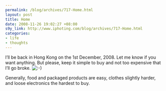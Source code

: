 ```yaml
--- 
permalink: /blog/archives/717-Home.html
layout: post
title: Home
date: 2008-11-26 19:02:27 +08:00
s9y_link: http://www.iphoting.com/blog/archives/717-Home.html
categories: 
- life
- thoughts
---
```

<p class="whiteline"><p>I&#8217;ll be back in Hong Kong on the 1st December, 2008. Let me know if you want anything. But please, keep it simple to buy and not too expensive that I&#8217;ll go broke. <img src="http://static-s3.iphoting.com/blog/templates/default/img/emoticons/smile.png" alt=":-)" style="display: inline; vertical-align: bottom;" class="emoticon" /></p>
</p><p class="break"><p>Generally, food and packaged products are easy, clothes slightly harder, and loose electronics the hardest to buy.</p></p>
